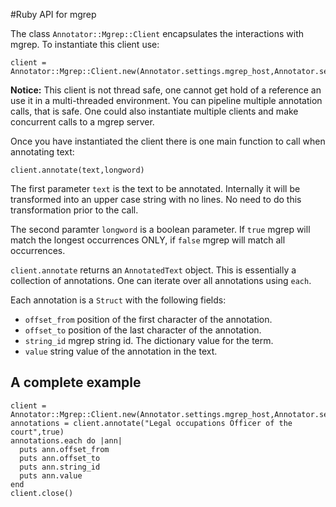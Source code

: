 #Ruby API for mgrep

The class `Annotator::Mgrep::Client` encapsulates the interactions with mgrep. To instantiate this client use:

```
client = Annotator::Mgrep::Client.new(Annotator.settings.mgrep_host,Annotator.settings.mgrep_port)
```

**Notice:** This client is not thread safe, one cannot get hold of a reference an use it in a multi-threaded environment. You can pipeline multiple annotation calls, that is safe. One could also instantiate multiple clients and make concurrent calls to a mgrep server.


Once you have instantiated the client there is one main function to call when annotating text:

```
client.annotate(text,longword)
```

The first parameter `text` is the text to be annotated. Internally it will be transformed into an upper case string with no lines. No need to do this transformation prior to the call.

The second paramter `longword` is a boolean parameter. If `true` mgrep will match the longest occurrences ONLY, if `false` mgrep will match all occurrences.

`client.annotate` returns an `AnnotatedText` object. This is essentially a collection of annotations. One can iterate over all annotations using `each`. 

Each annotation is a `Struct` with the following fields:

* `offset_from` position of the first character of the annotation.
* `offset_to` position of the last character of the annotation.
* `string_id` mgrep string id. The dictionary value for the term.
* `value` string value of the annotation in the text.

## A complete example


```
client = Annotator::Mgrep::Client.new(Annotator.settings.mgrep_host,Annotator.settings.mgrep_port)
annotations = client.annotate("Legal occupations Officer of the court",true)
annotations.each do |ann|
  puts ann.offset_from
  puts ann.offset_to
  puts ann.string_id
  puts ann.value
end
client.close()
```
